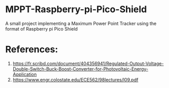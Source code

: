 # MPPT-Raspberry-pi-Pico-Shield
A small project implementing a Maximum Power Point Tracker using the format of Raspberry pi Pico Shield


# References:
1. https://fr.scribd.com/document/404356941/Regulated-Output-Voltage-Double-Switch-Buck-Boost-Converter-for-Photovoltaic-Energy-Application 
2. https://www.engr.colostate.edu/ECE562/98lectures/l09.pdf
